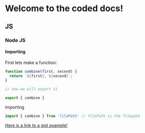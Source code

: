 # Welcome to the coded docs!

## JS

### Node JS

#### Importing

First lets make a function: 
```JavaScript
function combine(first, second) {
  return `${first}, ${second}`;
}

// now we will export it 

export { combine } 

```
importing

```JavaScript
import { combine } from 'filePath' // filePath is the filepath
```

[Here is a link to a gist example!](https://gist.github.com/Dfnkk/5b3e1395eb27b02189c369784a65350e)
